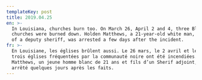 ```yaml
---
templateKey: post
title: 2019.04.25
en: >-
  In Louisiana, churches burn too. On March 26, April 2 and 4, three Black
  churches were burned down. Holden Matthews, a 21-year-old white man, the son
  of a deputy sheriff, was arrested a few days after the incident.
fr: >-
  En Louisiane, les églises brûlent aussi. Le 26 mars, le 2 avril et le 4 avril,
  trois églises fréquentées par la communauté noire ont été incendiées. Holden
  Matthews, un jeune homme blanc de 21 ans et fils d’un Sherif adjoint, a été
  arrêté quelques jours après les faits.
---
```


